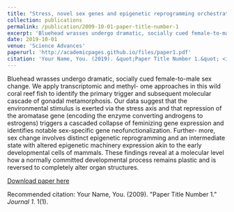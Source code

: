 ```yaml
---
title: "Stress, novel sex genes and epigenetic reprogramming orchestrate socially-controlled sex change"
collection: publications
permalink: /publication/2009-10-01-paper-title-number-1
excerpt: 'Bluehead wrasses undergo dramatic, socially cued female-to-male sex change. We apply transcriptomic and methyl- ome approaches in this wild coral reef fish to identify the primary trigger and subsequent molecular cascade of gonadal metamorphosis. Our data suggest that the environmental stimulus is exerted via the stress axis and that repression of the aromatase gene (encoding the enzyme converting androgens to estrogens) triggers a cascaded collapse of feminizing gene expression and identifies notable sex-specific gene neofunctionalization. Further- more, sex change involves distinct epigenetic reprogramming and an intermediate state with altered epigenetic machinery expression akin to the early developmental cells of mammals. These findings reveal at a molecular level how a normally committed developmental process remains plastic and is reversed to completely alter organ structures.'
date: 2019-10-01
venue: 'Science Advances'
paperurl: 'http://academicpages.github.io/files/paper1.pdf'
citation: 'Your Name, You. (2019). &quot;Paper Title Number 1.&quot; <i>Science Advances</i>. 1(1).'
---
```

Bluehead wrasses undergo dramatic, socially cued female-to-male sex change. We apply transcriptomic and methyl- ome approaches in this wild coral reef fish to identify the primary trigger and subsequent molecular cascade of gonadal metamorphosis. Our data suggest that the environmental stimulus is exerted via the stress axis and that repression of the aromatase gene (encoding the enzyme converting androgens to estrogens) triggers a cascaded collapse of feminizing gene expression and identifies notable sex-specific gene neofunctionalization. Further- more, sex change involves distinct epigenetic reprogramming and an intermediate state with altered epigenetic machinery expression akin to the early developmental cells of mammals. These findings reveal at a molecular level how a normally committed developmental process remains plastic and is reversed to completely alter organ structures.

[Download paper here](http://academicpages.github.io/files/paper1.pdf)

Recommended citation: Your Name, You. (2009). "Paper Title Number 1." <i>Journal 1</i>. 1(1).
